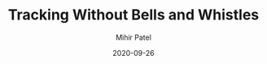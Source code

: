 ---
layout: post
title: "Tracking Without Bells and Whistles"
author: "Mihir Patel"
presenter: "Mihir Patel"
date:  2020-09-26
categories: [ML, computer vision, deep learning]
papers:
- name: "Tracking without bells and whistles"
  link: "https://arxiv.org/pdf/1903.05625.pdf"
---